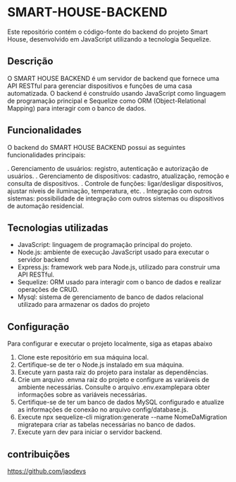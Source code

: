# SMART-HOUSE-BACKEND

Este repositório contém o código-fonte do backend do projeto Smart House, desenvolvido em JavaScript utilizando a tecnologia Sequelize.

## Descrição
O SMART HOUSE BACKEND é um servidor de backend que fornece uma API RESTful para gerenciar dispositivos e funções de uma casa automatizada. O backend é construído usando JavaScript como linguagem de programação principal e Sequelize como ORM (Object-Relational Mapping) para interagir com o banco de dados.

## Funcionalidades

O backend do SMART HOUSE BACKEND possui as seguintes funcionalidades principais:

. Gerenciamento de usuários: registro, autenticação e autorização de usuários.
. Gerenciamento de dispositivos: cadastro, atualização, remoção e consulta de dispositivos.
. Controle de funções: ligar/desligar dispositivos, ajustar níveis de iluminação, temperatura, etc.
. Integração com outros sistemas: possibilidade de integração com outros sistemas ou dispositivos de automação residencial.

## Tecnologias utilizadas

- JavaScript: linguagem de programação principal do projeto.
- Node.js: ambiente de execução JavaScript usado para executar o servidor backend
- Express.js: framework web para Node.js, utilizado para construir uma API RESTful.
- Sequelize: ORM usado para interagir com o banco de dados e realizar operações de CRUD.
- Mysql: sistema de gerenciamento de banco de dados relacional utilizado para armazenar os dados do projeto

## Configuração
Para configurar e executar o projeto localmente, siga as etapas abaixo
1. Clone este repositório em sua máquina local.
2. Certifique-se de ter o Node.js instalado em sua máquina.
3. Execute yarn  pasta raiz do projeto para instalar as dependências.
4. Crie um arquivo .envna raiz do projeto e configure as variáveis ​​de ambiente necessárias. Consulte o arquivo .env.examplepara obter informações sobre as variáveis ​​necessárias.
5. Certifique-se de ter um banco de dados MySQL configurado e atualize as informações de conexão no arquivo config/database.js.
6. Execute npx sequelize-cli migration:generate --name NomeDaMigration
 migratepara criar as tabelas necessárias no banco de dados.
7. Execute yarn dev para iniciar o servidor backend.

## contribuições
https://github.com/jaodevs


